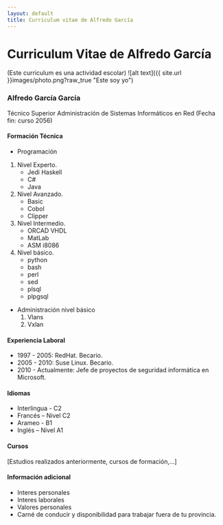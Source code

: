 ```yaml
---
layout: default
title: Curriculum vitae de Alfredo García
---
```


# Curriculum Vitae de Alfredo García
(Este curriculum es una actividad escolar)
![alt text]({{ site.url }}images/photo.png?raw_true "Este soy yo")

### Alfredo García García
Técnico Superior Administración de Sistemas Informáticos en Red (Fecha fin: curso 2056)

#### Formación Técnica
- Programación

1. Nivel Experto.
    * Jedi Haskell
    * C#
    * Java
2. Nivel Avanzado.
    * Basic
    * Cobol
    * Clipper
3. Nivel Intermedio.
    * ORCAD VHDL
    * MatLab
    * ASM i8086
4. Nivel básico.
    * python
    * bash
    * perl
    * sed
    * plsql
    * plpgsql
- Administración nivel básico
    1. Vlans
    2. Vxlan

#### Experiencia Laboral
+ 1997 - 2005: RedHat. Becario.
+ 2005 - 2010: Suse Linux. Becario.
+ 2010 - Actualmente: Jefe de proyectos de seguridad informática en Microsoft.

#### Idiomas
* Interlingua - C2
* Francés – Nivel C2
* Arameo - B1
* Inglés – Nivel A1

#### Cursos
[Estudios realizados anteriormente, cursos de formación,...]

#### Información adicional
- Interes personales
- Interes laborales
- Valores personales
- Carné de conducir y disponibilidad para trabajar fuera de tu provincia.
